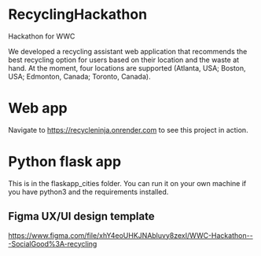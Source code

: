 # RecyclingHackathon

Hackathon for WWC

We developed a recycling assistant web application that recommends the best recycling option for users based on their location and the waste at hand. At the moment, four locations are supported (Atlanta, USA; Boston, USA; Edmonton, Canada; Toronto, Canada). 

# Web app

Navigate to https://recycleninja.onrender.com to see this project in action.

# Python flask app

This is in the flaskapp_cities folder. You can run it on your own machine if you have python3 and the requirements installed.

## Figma UX/UI design template

https://www.figma.com/file/xhY4eoUHKJNAbluvy8zexI/WWC-Hackathon---SocialGood%3A-recycling
